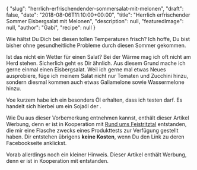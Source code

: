 {
    "slug": "herrlich-erfrischendender-sommersalat-mit-melonen",
    "draft": false,
    "date": "2018-08-06T11:10:00+00:00",
    "title": "Herrlich erfrischender Sommer Eisbergsalat mit Melonen",
    "description": null,
    "featuredImage": null,
    "author": "Gabi",
    "recipe": null
}

Wie hältst Du Dich bei diesen tollen Temperaturen frisch? Ich hoffe, Du bist bisher ohne gesundheitliche Probleme durch diesen Sommer gekommen.

Ist das nicht ein Wetter für einen Salat? Bei der Wärme mag ich oft nicht am Herd stehen. Sicherlich geht es Dir ähnlich. Aus diesem Grund mache ich gerne einmal einen Eisbergsalat. Weil ich gerne mal etwas Neues ausprobiere, füge ich meinem Salat nicht nur Tomaten und Zucchini hinzu, sondern diesmal kommen auch etwas Galiamelone sowie Wassermelone hinzu.

Voe kurzem habe ich ein besonders Öl erhalten, dass ich testen darf. Es handelt sich hierbei um ein Sojaöl der .

Wie Du aus dieser Vorbemerkung entnehmen kannst, enthält dieser Artikel Werbung, denn er ist in Kooperation mit [Rund ums Feistritztal](hhttps://www.facebook.com/RundumsFeistritzal/ttp:// "Rund ums Feistritztal") entstanden, die mir eine Flasche zwecks eines Produkttests zur Verfügung gestellt haben. Dir entstehen übrigens **keine Kosten**, wenn Du den Link zu deren Facebookseite anklickst.







Vorab allerdings noch ein kleiner Hinweis. Dieser Artikel enthält Werbung, denn er ist in Kooperation mit  entstanden.